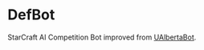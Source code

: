 # DefBot
StarCraft AI Competition Bot improved from [UAlbertaBot](https://github.com/davechurchill/ualbertabot).
